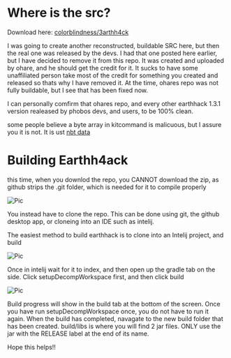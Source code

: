 # Where is the src?
Download here: [colorblindness/3arthh4ck](https://github.com/colorblindness/3arthh4ck)

I was going to create another reconstructed, buildable SRC here, but then the real one was released by the devs. I had that one posted here earlier, but I have decided to remove it from this repo. It was created and uploaded by ohare, and he should get the credit for it. It sucks to have some unaffiliated person take most of the credit for something you created and released so thats why I have removed it. At the time, ohares repo was not fully buildable, but I see that has been fixed now.

I can personally comfirm that ohares repo, and every other earthhack 1.3.1 version realeased by phobos devs, and users, to be 100% clean.

some people believe a byte array in kitcommand is malicuous, but I assure you it is not. It is ust [nbt data](https://github.com/Gopro336/3arthh4ck_1.3.1-BUILDABLE-SRC/issues/25)

# Building Earthh4ack
this time, when you downlod the repo, you CANNOT download the zip, as github strips the .git folder, which is needed for it to compile properly

![Pic](https://github.com/Gopro336/3arthh4ck_1.3.1-BUILDABLE-SRC/blob/info/dontDownloadZip.png)

You instead have to clone the repo. This can be done using git, the github desktop app, or cloneing into an IDE such as intelij.

The easiest method to build earthhack is to clone into an Intelij project, and build

![Pic](https://github.com/Gopro336/3arthh4ck_1.3.1-BUILDABLE-SRC/blob/info/intelij.png)

Once in intelij wait for it to index, and then open up the gradle tab on the side. Click setupDecompWorkspace first, and then click build

![Pic](https://github.com/Gopro336/3arthh4ck_1.3.1-BUILDABLE-SRC/blob/info/intelijBuild.png)


Build progress will show in the build tab at the bottom of the screen. Once you have run setupDecompWorkspace once, you do not have to run it again. When the build has completed, navagate to the new build folder that has been created. build/libs is where you will find 2 jar files. ONLY use the jar with the RELEASE label at the end of its name.

Hope this helps!!
